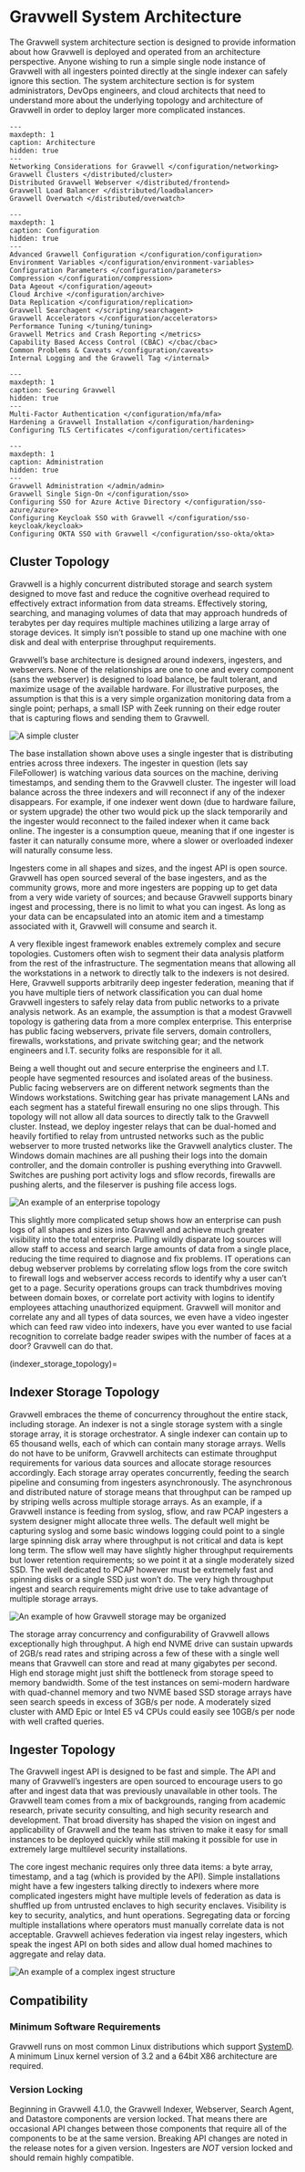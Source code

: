 # Gravwell System Architecture

The Gravwell system architecture section is designed to provide information about how Gravwell is deployed and operated from an architecture perspective.  Anyone wishing to run a simple single node instance of Gravwell with all ingesters pointed directly at the single indexer can safely ignore this section.  The system architecture section is for system administrators, DevOps engineers, and cloud architects that need to understand more about the underlying topology and architecture of Gravwell in order to deploy larger more complicated instances.

```{toctree}
---
maxdepth: 1
caption: Architecture
hidden: true
---
Networking Considerations for Gravwell </configuration/networking>
Gravwell Clusters </distributed/cluster>
Distributed Gravwell Webserver </distributed/frontend>
Gravwell Load Balancer </distributed/loadbalancer>
Gravwell Overwatch </distributed/overwatch>
```

```{toctree}
---
maxdepth: 1
caption: Configuration
hidden: true
---
Advanced Gravwell Configuration </configuration/configuration>
Environment Variables </configuration/environment-variables>
Configuration Parameters </configuration/parameters>
Compression </configuration/compression>
Data Ageout </configuration/ageout>
Cloud Archive </configuration/archive>
Data Replication </configuration/replication>
Gravwell Searchagent </scripting/searchagent>
Gravwell Accelerators </configuration/accelerators>
Performance Tuning </tuning/tuning>
Gravwell Metrics and Crash Reporting </metrics>
Capability Based Access Control (CBAC) </cbac/cbac>
Common Problems & Caveats </configuration/caveats>
Internal Logging and the Gravwell Tag </internal>
```

```{toctree}
---
maxdepth: 1
caption: Securing Gravwell
hidden: true
---
Multi-Factor Authentication </configuration/mfa/mfa>
Hardening a Gravwell Installation </configuration/hardening>
Configuring TLS Certificates </configuration/certificates>
```

```{toctree}
---
maxdepth: 1
caption: Administration
hidden: true
---
Gravwell Administration </admin/admin>
Gravwell Single Sign-On </configuration/sso>
Configuring SSO for Azure Active Directory </configuration/sso-azure/azure>
Configuring Keycloak SSO with Gravwell </configuration/sso-keycloak/keycloak>
Configuring OKTA SSO with Gravwell </configuration/sso-okta/okta>
```

## Cluster Topology

Gravwell is a highly concurrent distributed storage and search system designed to move fast and reduce the cognitive overhead required to effectively extract information from data streams.  Effectively storing, searching, and managing volumes of data that may approach hundreds of terabytes per day requires multiple machines utilizing a large array of storage devices.  It simply isn’t possible to stand up one machine with one disk and deal with enterprise throughput requirements.

Gravwell’s base architecture is designed around indexers, ingesters, and webservers.  None of the relationships are one to one and every component (sans the webserver) is designed to load balance, be fault tolerant, and maximize usage of the available hardware. For illustrative purposes, the assumption is that this is a very simple organization monitoring data from a single point; perhaps, a small ISP with Zeek running on their edge router that is capturing flows and sending them to Gravwell.

![A simple cluster](SimpleCluster.png)

The base installation shown above uses a single ingester that is distributing entries across three indexers.  The ingester in question (lets say FileFollower) is watching various data sources on the machine, deriving timestamps, and sending them to the Gravwell cluster.  The ingester will load balance across the three indexers and will reconnect if any of the indexer disappears.  For example, if one indexer went down (due to hardware failure, or system upgrade) the other two would pick up the slack temporarily and the ingester would reconnect to the failed indexer when it came back online.  The ingester is a consumption queue, meaning that if one ingester is faster it can naturally consume more, where a slower or overloaded indexer will naturally consume less.

Ingesters come in all shapes and sizes, and the ingest API is open source.  Gravwell has open sourced several of the base ingesters, and as the community grows, more and more ingesters are popping up to get data from a very wide variety of sources; and because Gravwell supports binary ingest and processing, there is no limit to what you can ingest.  As long as your data can be encapsulated into an atomic item and a timestamp associated with it, Gravwell will consume and search it.

A very flexible ingest framework enables extremely complex and secure topologies.  Customers often wish to segment their data analysis platform from the rest of the infrastructure.  The segmentation means that allowing all the workstations in a network to directly talk to the indexers is not desired.   Here, Gravwell supports arbitrarily deep ingester federation, meaning that if you have multiple tiers of network classification you can dual home Gravwell ingesters to safely relay data from public networks to a private analysis network.  As an example, the assumption is that a modest Gravwell topology is gathering data from a more complex enterprise.  This enterprise has public facing webservers, private file servers, domain controllers, firewalls, workstations, and private switching gear; and the network engineers and I.T. security folks are responsible for it all.

Being a well thought out and secure enterprise the engineers and I.T. people have segmented resources and isolated areas of the business.  Public facing webservers are on different network segments than the Windows workstations.  Switching gear has private management LANs and each segment has a stateful firewall ensuring no one slips through.  This topology will not allow all data sources to directly talk to the Gravwell cluster.  Instead, we deploy ingester relays that can be dual-homed and heavily fortified to relay from untrusted networks such as the public webserver to more trusted networks like the Gravwell analytics cluster.  The Windows domain machines are all pushing their logs into the domain controller, and the domain controller is pushing everything into Gravwell.  Switches are pushing port activity logs and sflow records, firewalls are pushing alerts, and the fileserver is pushing file access logs.

![An example of an enterprise topology](ExampleEnterprise.png)

This slightly more complicated setup shows how an enterprise can push logs of all shapes and sizes into Gravwell and achieve much greater visibility into the total enterprise.  Pulling wildly disparate log sources will allow staff to access and search large amounts of data from a single place, reducing the time required to diagnose and fix problems.  IT operations can debug webserver problems by correlating sflow logs from the core switch to firewall logs and webserver access records to identify why a user can’t get to a page.  Security operations groups can track thumbdrives moving between domain boxes, or correlate port activity with logins to identify employees attaching unauthorized equipment.  Gravwell will monitor and correlate any and all types of data sources, we even have a video ingester which can feed raw video into indexers, have you ever wanted to use facial recognition to correlate badge reader swipes with the number of faces at a door?  Gravwell can do that.

(indexer_storage_topology)=
## Indexer Storage Topology

Gravwell embraces the theme of concurrency throughout the entire stack, including storage.  An indexer is not a single storage system with a single storage array, it is storage orchestrator.  A single indexer can contain up to 65 thousand wells, each of which can contain many storage arrays.  Wells do not have to be uniform, Gravwell architects can estimate throughput requirements for various data sources and allocate storage resources accordingly.  Each storage array operates concurrently, feeding the search pipeline and consuming from ingesters asynchronously.  The asynchronous and distributed nature of storage means that throughput can be ramped up by striping wells across multiple storage arrays.  As an example, if a Gravwell instance is feeding from syslog, sflow, and raw PCAP ingesters a system designer might allocate three wells.  The default well might be capturing syslog and some basic windows logging could point to a single large spinning disk array where throughput is not critical and data is kept long term.  The sflow well may have slightly higher throughput requirements but lower retention requirements; so we point it at a single moderately sized SSD.  The well dedicated to PCAP however must be extremely fast and spinning disks or a single SSD just won’t do.  The very high throughput ingest and search requirements might drive use to take advantage of multiple storage arrays.

![An example of how Gravwell storage may be organized](ExampleStorage.png)

The storage array concurrency and configurability of Gravwell allows exceptionally high throughput.  A high end NVME drive can sustain upwards of 2GB/s read rates and striping across a few of these with a single well means that Gravwell can store and read at many gigabytes per second.  High end storage might just shift the bottleneck from storage speed to memory bandwidth.  Some of the test instances on semi-modern hardware with quad-channel memory and two NVME based SSD storage arrays have seen search speeds in excess of 3GB/s per node.  A moderately sized cluster with AMD Epic or Intel E5 v4 CPUs could easily see 10GB/s per node with well crafted queries.

## Ingester Topology

The Gravwell ingest API is designed to be fast and simple.  The API and many of Gravwell’s ingesters are open sourced to encourage users to go after and ingest data that was previously unavailable in other tools.  The Gravwell team comes from a mix of backgrounds, ranging from academic research, private security consulting, and high security research and development.  That broad diversity has shaped the vision on ingest and applicability of Gravwell and the team has striven to make it easy for small instances to be deployed quickly while still making it possible for use in extremely large multilevel security installations.

The core ingest mechanic requires only three data items: a byte array, timestamp, and a tag (which is provided by the API).  Simple installations might have a few ingesters talking directly to indexers where more complicated ingesters might have multiple levels of federation as data is shuffled up from untrusted enclaves to high security enclaves.  Visibility is key to security, analytics, and hunt operations.  Segregating data or forcing multiple installations where operators must manually correlate data is not acceptable.  Gravwell achieves federation via ingest relay ingesters, which speak the ingest API on both sides and allow dual homed machines to aggregate and relay data.

![An example of a complex ingest structure](IngestRelay.png)

## Compatibility 

### Minimum Software Requirements

Gravwell runs on most common Linux distributions which support [SystemD](https://en.wikipedia.org/wiki/Systemd). A minimum Linux kernel version of 3.2 and a 64bit X86 architecture are required.

### Version Locking

Beginning in Gravwell 4.1.0, the Gravwell Indexer, Webserver, Search Agent, and Datastore components are version locked. That means there are occasional API changes between those components that require all of the components to be at the same version. Breaking API changes are noted in the release notes for a given version.  Ingesters are *NOT* version locked and should remain highly compatible.
